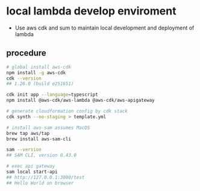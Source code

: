 # local lambda develop enviroment

- Use aws cdk and sum to maintain local development and deployment of lambda

## procedure

```bash
# global install aws-cdk
npm install -g aws-cdk
cdk --version
## 1.26.0 (build e251651)

cdk init app --language=typescript
npm install @aws-cdk/aws-lambda @aws-cdk/aws-apigateway

# generate cloudformation config by cdk stack
cdk synth --no-staging > template.yml

# install aws-sam assumes MacOS
brew tap aws/tap
brew install aws-sam-cli

sam --version
## SAM CLI, version 0.43.0

# exec api gateway
sam local start-api
## http://127.0.0.1:3000/test
## Hello World on browser
```
